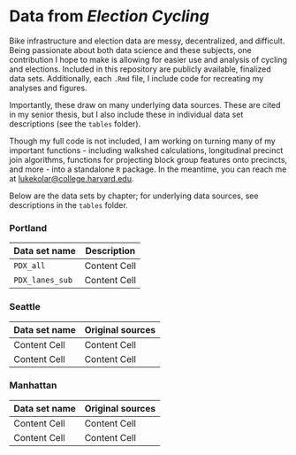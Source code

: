 # Data from *Election Cycling* 

Bike infrastructure and election data are messy, decentralized, and difficult. Being passionate about both data science and these subjects, one contribution I hope to make is allowing for easier use and analysis of cycling and elections. Included in this repository are publicly available, finalized data sets. Additionally, each `.Rmd` file, I include code for recreating my analyses and figures. 

Importantly, these draw on many underlying data sources. These are cited in my senior thesis, but I also include these in individual data set descriptions (see the `tables` folder).

Though my full code is not included, I am working on turning many of my important functions - including walkshed calculations, longitudinal precinct join algorithms, functions for projecting block group features onto precincts, and more - into a standalone `R` package. In the meantime, you can reach me at <lukekolar@college.harvard.edu>.

Below are the data sets by chapter; for underlying data sources, see descriptions in the `tables` folder.

### Portland

| Data set name  | Description |
| ------------- | ------------- |
| `PDX_all` | Content Cell  |
| `PDX_lanes_sub`  | Content Cell  |

### Seattle

| Data set name  | Original sources |
| ------------- | ------------- |
| Content Cell  | Content Cell  |
| Content Cell  | Content Cell  |


### Manhattan

| Data set name  | Original sources |
| ------------- | ------------- |
| Content Cell  | Content Cell  |
| Content Cell  | Content Cell  |

